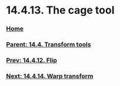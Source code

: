 # 14.4.13. The cage tool

### [Home](./00-home.md)
### [Parent: 14.4. Transform tools](./14-04-00-transform-tools.md)
### [Prev: 14.4.12. Flip](./14-04-12-flip.md)
### [Next: 14.4.14. Warp transform](./14-04-14-warp-transform.md)
